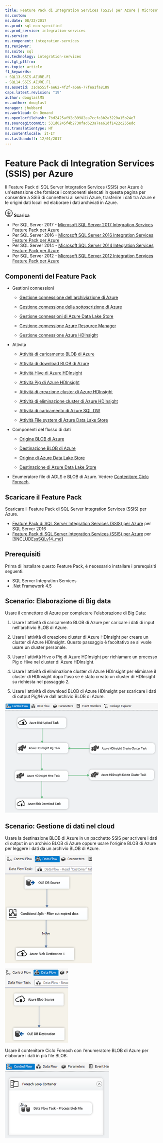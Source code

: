 ```yaml
---
title: Feature Pack di Integration Services (SSIS) per Azure | Microsoft Docs
ms.custom: 
ms.date: 08/22/2017
ms.prod: sql-non-specified
ms.prod_service: integration-services
ms.service: 
ms.component: integration-services
ms.reviewer: 
ms.suite: sql
ms.technology: integration-services
ms.tgt_pltfrm: 
ms.topic: article
f1_keywords:
- SQL13.SSIS.AZURE.F1
- SQL14.SSIS.AZURE.F1
ms.assetid: 31de555f-ae62-4f2f-a6a6-77fea1fa8189
caps.latest.revision: "19"
author: douglaslMS
ms.author: douglasl
manager: jhubbard
ms.workload: On Demand
ms.openlocfilehash: 7bd2425af92d89982ea7ccfc8b2a3220a15b24e7
ms.sourcegitcommit: 531d0245f4b2730fad623a7aa61df1422c255edc
ms.translationtype: HT
ms.contentlocale: it-IT
ms.lasthandoff: 12/01/2017
---
```

# <a name="azure-feature-pack-for-integration-services-ssis"></a>Feature Pack di Integration Services (SSIS) per Azure
Il Feature Pack di SQL Server Integration Services (SSIS) per Azure è un'estensione che fornisce i componenti elencati in questa pagina per consentire a SSIS di connettersi ai servizi Azure, trasferire i dati tra Azure e le origini dati locali ed elaborare i dati archiviati in Azure.

[![Scaricare il Feature Pack di SSIS per Azure](../analysis-services/media/download.png)](https://www.microsoft.com/download/details.aspx?id=54798) **Scarica**

- Per SQL Server 2017 - [Microsoft SQL Server 2017 Integration Services Feature Pack per Azure](https://www.microsoft.com/download/details.aspx?id=54798)
- Per SQL Server 2016 - [Microsoft SQL Server 2016 Integration Services Feature Pack per Azure](https://www.microsoft.com/download/details.aspx?id=49492)
- Per SQL Server 2014 - [Microsoft SQL Server 2014 Integration Services Feature Pack per Azure](https://www.microsoft.com/download/details.aspx?id=47366)
- Per SQL Server 2012 - [Microsoft SQL Server 2012 Integration Services Feature Pack per Azure](https://www.microsoft.com/download/details.aspx?id=47367)

## <a name="components-in-the-feature-pack"></a>Componenti del Feature Pack
-   Gestioni connessioni

    -   [Gestione connessione dell'archiviazione di Azure](../integration-services/connection-manager/azure-storage-connection-manager.md)

    -   [Gestione connessione della sottoscrizione di Azure](../integration-services/connection-manager/azure-subscription-connection-manager.md)
    
    -   [Gestione connessioni di Azure Data Lake Store](../integration-services/connection-manager/azure-data-lake-store-connection-manager.md)
    
    -   [Gestione connessione Azure Resource Manager](../integration-services/connection-manager/azure-resource-manager-connection-manager.md)
    
    -   [Gestione connessione Azure HDInsight](../integration-services/connection-manager/azure-hdinsight-connection-manager.md)

-   Attività

    -   [Attività di caricamento BLOB di Azure](../integration-services/control-flow/azure-blob-upload-task.md)

    -   [Attività di download BLOB di Azure](../integration-services/control-flow/azure-blob-download-task.md)

    -   [Attività Hive di Azure HDInsight](../integration-services/control-flow/azure-hdinsight-hive-task.md)

    -   [Attività Pig di Azure HDInsight](../integration-services/control-flow/azure-hdinsight-pig-task.md)

    -   [Attività di creazione cluster di Azure HDInsight](../integration-services/control-flow/azure-hdinsight-create-cluster-task.md)

    -   [Attività di eliminazione cluster di Azure HDInsight](../integration-services/control-flow/azure-hdinsight-delete-cluster-task.md)
    
    -   [Attività di caricamento di Azure SQL DW](../integration-services/control-flow/azure-sql-dw-upload-task.md)

    -   [Attività File system di Azure Data Lake Store](../integration-services/control-flow/azure-data-lake-store-file-system-task.md)

-   Componenti del flusso di dati

    -   [Origine BLOB di Azure](../integration-services/data-flow/azure-blob-source.md)

    -   [Destinazione BLOB di Azure](../integration-services/data-flow/azure-blob-destination.md)
    
    -   [Origine di Azure Data Lake Store](../integration-services/data-flow/azure-data-lake-store-source.md)
    
    -   [Destinazione di Azure Data Lake Store](../integration-services/data-flow/azure-data-lake-store-destination.md)

-   Enumeratore file di ADLS e BLOB di Azure. Vedere [Contenitore Ciclo Foreach](http://msdn.microsoft.com/library/95a19dde-61ca-4d9b-aa3d-131fa4264296).

## <a name="download-the-feature-pack"></a>Scaricare il Feature Pack
 Scaricare il Feature Pack di SQL Server Integration Services (SSIS) per Azure.
 
- [Feature Pack di SQL Server Integration Services (SSIS) per Azure](http://go.microsoft.com/fwlink/?LinkID=626967) per SQL Server 2016
- [Feature Pack di SQL Server Integration Services (SSIS) per Azure](https://www.microsoft.com/download/details.aspx?id=54798) per [!INCLUDE[ssSQLv14_md](../includes/sssqlv14-md.md)]

## <a name="prerequisites"></a>Prerequisiti
 Prima di installare questo Feature Pack, è necessario installare i prerequisiti seguenti.

-   SQL Server Integration Services
-   .Net Framework 4.5

## <a name="scenario-processing-big-data"></a>Scenario: Elaborazione di Big data
 Usare il connettore di Azure per completare l'elaborazione di Big Data:

1.  Usare l'attività di caricamento BLOB di Azure per caricare i dati di input nell'archivio BLOB di Azure.

2.  Usare l'attività di creazione cluster di Azure HDInsight per creare un cluster di Azure HDInsight. Questo passaggio è facoltativo se si vuole usare un cluster personale.

3.  Usare l'attività Hive o Pig di Azure HDInsight per richiamare un processo Pig o Hive nel cluster di Azure HDInsight.

4.  Usare l'attività di eliminazione cluster di Azure HDInsight per eliminare il cluster di HDInsight dopo l'uso se è stato creato un cluster di HDInsight su richiesta nel passaggio 2.

5.  Usare l'attività di download BLOB di Azure HDInsight per scaricare i dati di output Pig/Hive dall'archivio BLOB di Azure.

![SSIS-AzureConnector-BigDataScenario](../integration-services/media/ssis-azureconnector-bigdatascenario.png)
 
## <a name="scenario-managing-data-in-the-cloud"></a>Scenario: Gestione di dati nel cloud
 Usare la destinazione BLOB di Azure in un pacchetto SSIS per scrivere i dati di output in un archivio BLOB di Azure oppure usare l'origine BLOB di Azure per leggere i dati da un archivio BLOB di Azure.

![SSIS-AzureConnector-CloudArchive-1](../integration-services/media/ssis-azureconnector-cloudarchive-1.png)
 
 ![SSIS-AzureConnector-CloudArchive-2](../integration-services/media/ssis-azureconnector-cloudarchive-2.png)

 Usare il contenitore Ciclo Foreach con l'enumeratore BLOB di Azure per elaborare i dati in più file BLOB.

![SSIS-AzureConnector-CloudArchive-3](../integration-services/media/ssis-azureconnector-cloudarchive-3.png)
  

